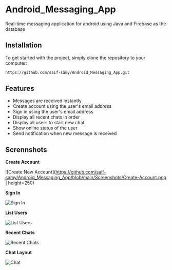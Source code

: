 # Android_Messaging_App
Real-time messaging application for android using Java and Firebase as the database 

## Installation
To get started with the project, simply clone the repository to your computer:

 ```bash
https://github.com/saif-samy/Android_Messaging_App.git
 ```

## Features
* Messages are received instantly
* Create account using the user's email address
* Sign in using the user's email address
* Display all recent chats in order
* Display all users to start new chat
* Show online status of the user
* Send notification when new message is received

## Scrennshots

**Create Account**

![Create New Account](https://github.com/saif-samy/Android_Messaging_App/blob/main/Screenshots/Create-Account.png | height=250)

**Sign In**

![Sign In](https://github.com/saif-samy/Android_Messaging_App/blob/main/Screenshots/Sign-In.png)

**List Users**

![List Users](https://github.com/saif-samy/Android_Messaging_App/blob/main/Screenshots/List-Users.png)

**Recent Chats**

![Recent Chats](https://github.com/saif-samy/Android_Messaging_App/blob/main/Screenshots/Recent-Messages.png)

**Chat Layout**

![Chat](https://github.com/saif-samy/Android_Messaging_App/blob/main/Screenshots/Chat.png)

